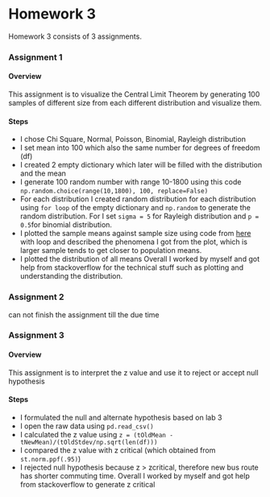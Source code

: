 # Homework 3

Homework 3 consists of 3 assignments.

### Assignment 1
#### Overview
This assignment is to visualize the Central Limit Theorem by generating 100 samples of different size from each different distribution and visualize them.

#### Steps
- I chose Chi Square, Normal, Poisson, Binomial, Rayleigh distribution
- I set mean into 100 which also the same number for degrees of freedom (df)
- I created 2 empty dictionary which later will be filled with the distribution and the mean
- I generate 100 random number with range 10-1800 using this code `np.random.choice(range(10,1800), 100, replace=False)`
- For each distribution I created random distribution for each distribution using `for loop` of the empty dictionary and `np.random` to generate the random distribution. For I set `sigma = 5` for Rayleigh distribution and `p = 0.5`for binomial distribution.
- I plotted the sample means against sample size using code from [here](https://github.com/fedhere/PUI2017_fb55/blob/master/HW3_fb55/Assignment1.ipynb) with loop and described the phenomena I got from the plot, which is larger sample tends to get closer to population means.
- I plotted the distribution of all means
Overall I worked by myself and got help from stackoverflow for the technical stuff such as plotting and understanding the distribution.


### Assignment 2
can not finish the assignment till the due time


### Assignment 3
#### Overview
This assignment is to interpret the z value and use it to reject or accept null hypothesis

#### Steps
- I formulated the null and alternate hypothesis based on lab 3
- I open the raw data using `pd.read_csv()`
- I calculated the z value using `z = (tOldMean - tNewMean)/(tOldStdev/np.sqrt(len(df)))`
- I compared the z value with z critical (which obtained from `st.norm.ppf(.95)`)
- I rejected null hypothesis because z > zcritical, therefore new bus route has shorter commuting time.
Overall I worked by myself and got help from stackoverflow to generate z critical

